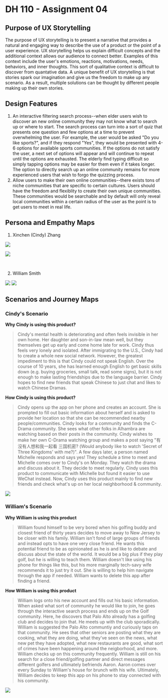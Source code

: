 # DH 110 - Assignment 04

## Purpose of UX Storytelling

The purpose of UX storytelling is to present a narrative that provides a natural and engaging way to describe the use of a product or the point of a user experience. UX storytelling helps us explain difficult concepts and the additional context allows our audience to connect better. Examples of this context include the user's emotions, reactions, motivations, needs, behaviors, and inner thoughts. This sort of qualitative context is difficult to discover from quantative data. A unique benefit of UX storytelling is that stories spark our imagination and give us the freedom to make up any scenario. As a result, multiple solutions can be thought by different people making up their own stories. 

## Design Features

1. An interactive filtering search process--when elder users wish to discover an new online community they may not know what to search up or where to start. The search process can turn into a sort of quiz that presents one question and few options at a time to prevent overwhelming the user. For example, the user would be asked "Do you like sports?", and if they respond "Yes", they would be presented with 4-6 options for available sports communities. If the options do not satisfy the user, a next set of options will appear and will continue to repeat until the options are exhausted. The elderly find typing difficult so simply tapping options may be easier for them even if it takes longer. The option to directly search up an online community remains for more experienced users that wish to forgo the quizzing process.
2. Allow users to make their own online communities--there exists tons of niche communities that are specific to certain cultures. Users should have the freedom and flexiblity to create their own unique communities. These communities would be searchable and by default will only reveal local communities within a certain radius of the user as the point is to get users to meet in real life.  

## Persona and Empathy Maps

1. Xinchen (Cindy) Zhang

![](/assignment04/assginment%2004/Cindy%20Zhang.png)

![](/assignment04/assginment%2004/Frame%201.png)

</br>

2. William Smith 

![](/assignment04/assginment%2004/William%20Smith.png)
![](/assignment04/assginment%2004/Frame%202.png)

## Scenarios and Journey Maps

### Cindy's Scenario

**Why Cindy is using this product?**

> Cindy's mental health is deteriorating and often feels invisible in her own home. Her daughter and son-in-law mean well, but they themselves get up early and come home late for work. Cindy thus feels very lonely and isolated. After immigrating to the U.S., Cindy had to create a whole new social network. However, the greatest impediment to this is that Cindy could not speak English. Over the course of 10 years, she has learned enough English to get basic skills down (e.g. buying groceries, small talk, read some signs), but it is not enough to make lasting friendships due to the language barrier. Cindy hopes to find new friends that speak Chinese to just chat and likes to watch Chinese Dramas.  

**How Cindy is using this product?**

> Cindy opens up the app on her phone and creates an account. She is prompted to fill out basic information about herself and is asked to provide her location so that she can be recommended nearby people/communities. Cindy looks for a community and finds the C-Drama community. She sees what other folks in Alhambra are watching based on their posts in the community. Cindy wishes to make her own C-Drama watching group and makes a post saying "有沒有人想和我一起看 三国机密? (Would anybody like to watch 'Secret of Three Kingdoms' with me?)". A few days later, a person named Michelle responds and says yes! They schedule a time to meet and Michelle comes over to Cindy's on Monday. They watch the drama and discuss about it. They decide to meet regularly. Cindy uses this product to communicate with Michelle but found it easier to use WeChat instead. Now, Cindy uses this product mainly to find new friends and check what's up on her local neighborhood & community.

![](/assignment04/assginment%2004/Cindy%20Journey%20Map.png)

### William's Scenario

**Why William is using this product**

> William found himself to be very bored when his golfing buddy and closest friend of thirty years decides to move away to New Jersey to be closer with his family. William isn't fond of large groups of friends and instead opts to have one very close friend. He wants this potential friend to be as opinionated as he is and like to debate and discuss about the state of the world. It would be a big plus if they play golf, but he is willing to teach them. William doesn't like using his phone for things like this, but his more marginally tech-savy wife recommends it to just try it out. She is willing to help him navigate through the app if needed. William wants to delete this app after finding a friend. 

**How William is using this product** 
> William logs onto his new account and fills out his basic information. When asked what sort of community he would like to join, he goes through the interactive search process and ends up on the Golf community. Here, he discovers that Palo Alto already has a golfing club and decides to join that. He meets up with the club sporadically. William is suggested the Palo Alto communtiy and curiously taps on that community. He sees that other seniors are posting what they are cooking, what they are doing, what they've seen on the news, what new pet they have adopted, what new restaurants are good, what sort of crimes have been happening around the neigborhood, and more. William checks up on this community frequently. William is still on his search for a close friend/golfing partner and direct messages different golfers and ultimately befriends Aaron. Aaron comes over every Sunday to William's house for brunch with his wife. Ultimately, William decides to keep this app on his phone to stay connected with his community.

![](/assignment04/assginment%2004/William%20Journey%20Map.png)
